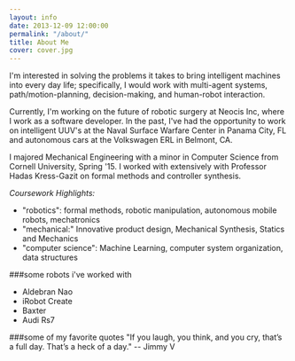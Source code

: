 ```yaml
---
layout: info
date: 2013-12-09 12:00:00
permalink: "/about/"
title: About Me
cover: cover.jpg
---
```

I'm interested in solving the problems it takes to bring intelligent machines into every day life; specifically, I would work with multi-agent systems, path/motion-planning, decision-making, and human-robot interaction. 

Currently, I'm working on the future of robotic surgery at Neocis Inc, where I work as a software developer. In the past, I've had the opportunity to work on intelligent UUV's at the Naval Surface Warfare Center in Panama City, FL and autonomous cars at the Volkswagen ERL in Belmont, CA. 


I majored Mechanical Engineering with a minor in Computer Science from Cornell University, Spring '15. I worked with extensively with Professor Hadas Kress-Gazit on formal methods and controller synthesis. 


*Coursework Highlights:*

- "robotics": formal methods, robotic manipulation, autonomous mobile robots, mechatronics
- "mechanical:" Innovative product design, Mechanical Synthesis, Statics and Mechanics
- "computer science": Machine Learning, computer system organization, data structures

###some robots i've worked with
- Aldebran Nao
- iRobot Create
- Baxter
- Audi Rs7

###some of my favorite quotes
"If you laugh, you think, and you cry, that’s a full day. That’s a heck of a day." -- Jimmy V